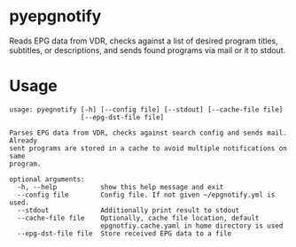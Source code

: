 # pyepgnotify
Reads EPG data from VDR, checks against a list of desired program titles, subtitles, or descriptions, and sends found programs via mail or it to stdout.

# Usage
```
usage: pyegnotify [-h] [--config file] [--stdout] [--cache-file file] 
                  [--epg-dst-file file]

Parses EPG data from VDR, checks against search config and sends mail. Already
sent programs are stored in a cache to avoid multiple notifications on same
program.

optional arguments:
  -h, --help           show this help message and exit
  --config file        Config file. If not given ~/epgnotify.yml is used.
  --stdout             Additionally print result to stdout
  --cache-file file    Optionally, cache file location, default
                       epgnotfiy.cache.yaml in home directory is used
  --epg-dst-file file  Store received EPG data to a file
```
